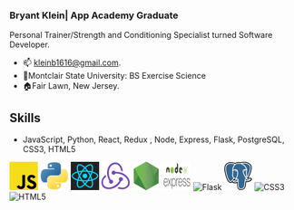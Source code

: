 ### Bryant Klein| App Academy Graduate 
  Personal Trainer/Strength and Conditioning Specialist turned Software Developer.

- :mailbox: kleinb1616@gmail.com.
- :school:Montclair State University: BS Exercise Science
- :house:Fair Lawn, New Jersey.

## Skills

- JavaScript, Python, React, Redux , Node, Express, Flask, PostgreSQL, CSS3, HTML5 


![JS](https://github.com/Bryant16/images/blob/master/javascript.png)   ![Python](https://github.com/Bryant16/images/blob/master/python.png)   ![React](https://github.com/Bryant16/images/blob/master/react.png) ![Redux](https://github.com/Bryant16/images/blob/master/redux.png) ![Node](https://github.com/Bryant16/images/blob/master/node.png) ![Express](https://github.com/Bryant16/images/blob/master/express.png) ![Flask](https://github.com/harshcut/harshcut/blob/master/static/flask.jpg) ![POstgreSQL](https://github.com/Bryant16/images/blob/master/postgresql.png) ![CSS3](https://github.com/harshcut/harshcut/blob/master/static/css.png)  ![HTML5](https://github.com/harshcut/harshcut/blob/master/static/html.png)       
